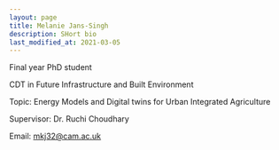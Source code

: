 ```yaml
---
layout: page
title: Melanie Jans-Singh
description: SHort bio
last_modified_at: 2021-03-05
---
```


Final year PhD student

CDT in Future Infrastructure and Built Environment

Topic: Energy Models and Digital twins for Urban Integrated Agriculture

Supervisor: Dr. Ruchi Choudhary


Email: mkj32@cam.ac.uk